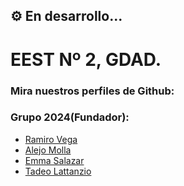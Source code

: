 :gear: En desarrollo...
---
# EEST Nº 2, GDAD.

### Mira nuestros perfiles de Github: 
### Grupo 2024(Fundador):
- [Ramiro Vega](https://github.com/ramirovega193)
- [Alejo Molla](https://github.com/AlePingui)
- [Emma Salazar](https://github.com/emmassalazar)
- [Tadeo Lattanzio](https://github.com/T4deo1)
